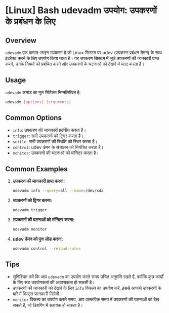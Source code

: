 # [Linux] Bash udevadm उपयोग: उपकरणों के प्रबंधन के लिए

## Overview
`udevadm` एक कमांड-लाइन उपकरण है जो Linux सिस्टम पर udev (उपकरण प्रबंधन डेमन) के साथ इंटरैक्ट करने के लिए उपयोग किया जाता है। यह उपकरण सिस्टम में जुड़े उपकरणों की जानकारी प्राप्त करने, उनके नियमों को प्रबंधित करने और उपकरणों के घटनाओं को देखने में मदद करता है।

## Usage
`udevadm` कमांड का मूल सिंटैक्स निम्नलिखित है:

```bash
udevadm [options] [arguments]
```

## Common Options
- `info`: उपकरण की जानकारी प्रदर्शित करता है।
- `trigger`: सभी उपकरणों को ट्रिगर करता है।
- `settle`: सभी उपकरणों की स्थिति को स्थिर करता है।
- `control`: udev डेमन के संचालन को नियंत्रित करता है।
- `monitor`: उपकरणों की घटनाओं को मॉनिटर करता है।

## Common Examples
1. **उपकरण की जानकारी प्राप्त करना:**
   ```bash
   udevadm info --query=all --name=/dev/sda
   ```

2. **उपकरणों को ट्रिगर करना:**
   ```bash
   udevadm trigger
   ```

3. **उपकरणों की घटनाओं को मॉनिटर करना:**
   ```bash
   udevadm monitor
   ```

4. **udev डेमन को पुनः लोड करना:**
   ```bash
   udevadm control --reload-rules
   ```

## Tips
- सुनिश्चित करें कि आप `udevadm` का उपयोग करते समय उचित अनुमति रखते हैं, क्योंकि कुछ कार्यों के लिए रूट उपयोगकर्ता की आवश्यकता हो सकती है।
- उपकरणों की जानकारी को देखने के लिए `info` विकल्प का उपयोग करें, इससे आपको उपकरणों के बारे में विस्तृत जानकारी मिलेगी।
- `monitor` विकल्प का उपयोग करते समय, आप वास्तविक समय में उपकरणों की घटनाओं को देख सकते हैं, जो डिबगिंग में सहायक हो सकता है।